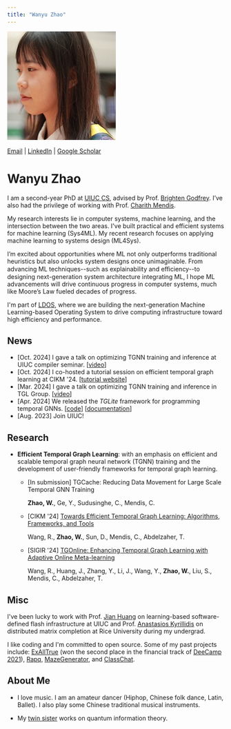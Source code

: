 ```yaml
---
title: "Wanyu Zhao"
---
```


![avatar](./wyzhao.jpg)

[Email](mailto:wanyu2@illinois.edu) \| [LinkedIn](https://www.linkedin.com/in/wyzhao/?locale=en_US) \| [Google Scholar](https://scholar.google.com/citations?user=Uung-WsAAAAJ&hl=en)

# Wanyu Zhao 

I am a second-year PhD at [UIUC CS](https://siebelschool.illinois.edu/), advised by Prof. [Brighten Godfrey](https://pbg.cs.illinois.edu/).  I’ve also had the privilege of working with Prof. [Charith Mendis](https://charithmendis.com/).

My research interests lie in computer systems, machine learning, and the intersection between the two areas. I've built practical and efficient systems for machine learning (Sys4ML). My recent research focuses on applying machine learning to systems design (ML4Sys).

I’m excited about opportunities where ML not only outperforms traditional heuristics but also unlocks system designs once unimaginable. From advancing ML techniques--such as explainability and eﬃciency--to designing next-generation system architecture integrating ML, I hope ML advancements will drive continuous progress in computer systems, much like Moore’s Law fueled decades of progress.

I'm part of [LDOS](https://ldos.utexas.edu/), where we are building the next-generation Machine Learning-based Operating System to drive computing infrastructure toward high efficiency and performance.

## News
- [Oct. 2024] I gave a talk on optimizing TGNN training and inference at UIUC compiler seminar. [[video](https://drive.google.com/file/d/1EVc_OBqyg3itZP3mvbkEruCM58y1o5qe/view)]
- [Oct. 2024] I co-hosted a tutorial session on efficient temporal graph learning at CIKM '24. [[tutorial website](https://wjerry5.github.io/cikm2024-tutorial/)]
- [Mar. 2024] I gave a talk on optimizing TGNN training and inference in TGL Group. [[video](https://www.youtube.com/watch?v=871k93Kolrg)]
- [Apr. 2024] We released the *TGLite* framework for programming temporal GNNs. [[code](https://github.com/ADAPT-uiuc/tglite)] [[documentation](https://tglite.readthedocs.io/en/latest/)]
- [Aug. 2023] Join UIUC!

## Research
- **Efficient Temporal Graph Learning**: with an emphasis on efficient and scalable temporal graph neural network (TGNN) training and the development of user-friendly frameworks for temporal graph learning.

  - [In submission] TGCache: Reducing Data Movement for Large Scale Temporal GNN Training

    **Zhao, W.**, Ge, Y., Sudusinghe, C., Mendis, C.

  - [CIKM '24] [Towards Efficient Temporal Graph Learning: Algorithms, Frameworks, and Tools](https://dl.acm.org/doi/pdf/10.1145/3627673.3679104)
  
    Wang, R., **Zhao, W.**, Sun, D., Mendis, C., Abdelzaher, T.

  - [SIGIR '24] [TGOnline: Enhancing Temporal Graph Learning with Adaptive Online Meta-learning](https://dl.acm.org/doi/pdf/10.1145/3626772.3657791)
  
    Wang, R., Huang, J., Zhang, Y., Li, J., Wang, Y., **Zhao, W.**, Liu, S., Mendis, C., Abdelzaher, T.


## Misc
I've been lucky to work with Prof. [Jian Huang](https://jianh.web.engr.illinois.edu/) on learning-based software-defined flash infrastructure at UIUC and Prof. [Anastasios Kyrillidis](https://akyrillidis.github.io/about/) on distributed matrix completion at Rice University during my undergrad.

I like coding and I'm committed to open source. Some of my past projects include: [ExAllTrue](https://exalltrue.github.io/eedc4/) (won the second place in the financial track of [DeeCamp 2021](https://deecamp.com/#/home)), [Rapq](https://github.com/wy-go/Rapq), [MazeGenerator](https://github.com/wy-go/MazeGenerator), and [ClassChat](https://github.com/wy-go/ClassChat).

  

## About Me

- I love music. I am an amateur dancer (Hiphop, Chinese folk dance, Latin, Ballet). I also play some Chinese traditional musical instruments.

- My [twin sister](https://WanbingZhao.github.io) works on quantum information theory.
